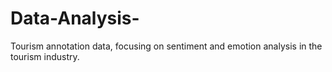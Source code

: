 # Data-Analysis-
Tourism annotation data, focusing on sentiment and emotion analysis in the tourism industry. 
